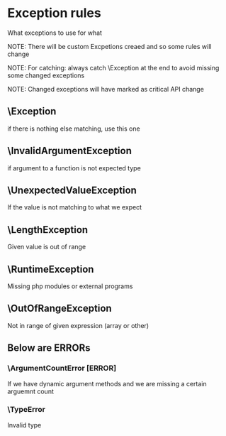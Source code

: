# Exception rules

What exceptions to use for what

NOTE: There will be custom Excpetions creaed and so some rules will change

NOTE: For catching: always catch \Exception at the end to avoid missing some changed exceptions

NOTE: Changed exceptions will have marked as critical API change

## \Exception

if there is nothing else matching, use this one

## \InvalidArgumentException

if argument to a function is not expected type

## \UnexpectedValueException

If the value is not matching to what we expect

## \LengthException

Given value is out of range

## \RuntimeException

Missing php modules or external programs

## \OutOfRangeException

Not in range of given expression (array or other)

## Below are ERRORs

### \ArgumentCountError [ERROR]

If we have dynamic argument methods and we are missing a certain arguemnt count

### \TypeError

Invalid type
